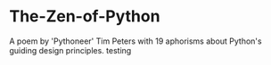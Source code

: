 # The-Zen-of-Python
A poem by 'Pythoneer' Tim Peters with 19 aphorisms about Python's guiding design principles.
testing
